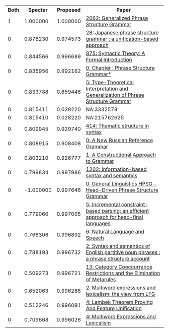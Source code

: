 <html><table><tr>
<th>Both</th>
<th>Specter</th>
<th>Proposed</th>
<th>Paper</th>
</tr>
<tr>
<td>1</td>
<td>1.000000</td>
<td>1.000000</td>
<td><a href="https://www.semanticscholar.org/paper/cdfefdebd4686a878e6572cb8ba2da9d8efbe552">2062: Generalized Phrase Structure Grammar</a></td>
</tr>
<tr>
<td>0</td>
<td>0.876230</td>
<td>0.974573</td>
<td><a href="https://www.semanticscholar.org/paper/96766bfacaaddba73f137c6b625772b3d73fc38d">28: Japanese phrase structure grammar : a unification-based approach</a></td>
</tr>
<tr>
<td>0</td>
<td>0.844566</td>
<td>0.996689</td>
<td><a href="https://www.semanticscholar.org/paper/bbea6de2ca7db01a1913ac9f656d21164a71ad43">875: Syntactic Theory: A Formal Introduction</a></td>
</tr>
<tr>
<td>0</td>
<td>0.835956</td>
<td>0.992162</td>
<td><a href="https://www.semanticscholar.org/paper/df9c19a96bd7c00811cd5c60ac24ebdf03da8c8d">0: Chapter : Phrase Structure Grammar*</a></td>
</tr>
<tr>
<td>0</td>
<td>0.833788</td>
<td>0.859446</td>
<td><a href="https://www.semanticscholar.org/paper/1f0afa7e6227494669d73d6cdd8b63a7c8489502">5: Type-Theoretical Interpretation and Generalization of Phrase Structure Grammar</a></td>
</tr>
<tr>
<td>0</td>
<td>0.815411</td>
<td>0.028220</td>
<td>NA:3332578</td>
</tr>
<tr>
<td>0</td>
<td>0.815410</td>
<td>0.028220</td>
<td>NA:215762625</td>
</tr>
<tr>
<td>0</td>
<td>0.809945</td>
<td>0.929740</td>
<td><a href="https://www.semanticscholar.org/paper/d8fbb7a95ec666e53de2860b7758c5b94f50a16b">414: Thematic structure in syntax</a></td>
</tr>
<tr>
<td>0</td>
<td>0.808915</td>
<td>0.908408</td>
<td><a href="https://www.semanticscholar.org/paper/36e2ef51b2be56d79280f4ca0c9f25b24f9bcf75">0: A New Russian Reference Grammar</a></td>
</tr>
<tr>
<td>0</td>
<td>0.803210</td>
<td>0.926777</td>
<td><a href="https://www.semanticscholar.org/paper/bd06e7c6fadf5355b1ed1c4f46a42bd4b579eea7">1: A Constructional Approach to Grammar</a></td>
</tr>
<tr>
<td>0</td>
<td>0.799834</td>
<td>0.997986</td>
<td><a href="https://www.semanticscholar.org/paper/aff1b791866d308ea37cca86e2aa76e852f23604">1202: Information-based syntax and semantics</a></td>
</tr>
<tr>
<td>0</td>
<td>-1.000000</td>
<td>0.997646</td>
<td><a href="https://www.semanticscholar.org/paper/876473dd85127f86355f7fa7a3a5d2c542581e63">0: General Linguistics HPSG - Head-Driven Phrase Structure Grammar</a></td>
</tr>
<tr>
<td>0</td>
<td>0.779060</td>
<td>0.997005</td>
<td><a href="https://www.semanticscholar.org/paper/37507175d6ac543e24f62950b713cd8ea8c19f28">5: Incremental constraint-based parsing: an efficient approach for head-final languages</a></td>
</tr>
<tr>
<td>0</td>
<td>0.768306</td>
<td>0.996892</td>
<td><a href="https://www.semanticscholar.org/paper/25942f9339d34689d50c58fa293c5baa17b3d0e7">6: Natural Language and Speech</a></td>
</tr>
<tr>
<td>0</td>
<td>0.788193</td>
<td>0.996732</td>
<td><a href="https://www.semanticscholar.org/paper/7045466dbafd60536ec73bd515a78f57062aab1e">2: Syntax and semantics of English partitive noun phrases : a phrase structure account</a></td>
</tr>
<tr>
<td>0</td>
<td>0.509273</td>
<td>0.996721</td>
<td><a href="https://www.semanticscholar.org/paper/c8cc5c912ee9ae09149da9d2badd004a7ba68c65">13: Category Cooccurrence Restrictions and the Elimination of Metarules</a></td>
</tr>
<tr>
<td>0</td>
<td>0.652063</td>
<td>0.996288</td>
<td><a href="https://www.semanticscholar.org/paper/7ee03a215cd410c6ed643d62807fcd4534d6e8f0">2: Multiword expressions and lexicalism: the view from LFG</a></td>
</tr>
<tr>
<td>0</td>
<td>0.512246</td>
<td>0.996091</td>
<td><a href="https://www.semanticscholar.org/paper/3bc553e0246d405d5fc9b79cbbbaeebdb44ce763">4: Lambek Theorem Proving And Feature Unification</a></td>
</tr>
<tr>
<td>0</td>
<td>0.709668</td>
<td>0.996026</td>
<td><a href="https://www.semanticscholar.org/paper/b4ee685162be6eb930cfd7571f31f1b04075c858">4: Multiword Expressions and Lexicalism</a></td>
</tr>
</table></html>
